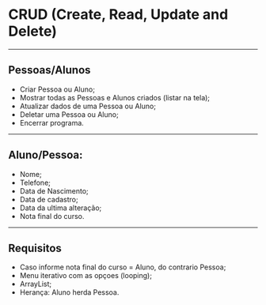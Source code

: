 # CRUD (Create, Read, Update and Delete)
- ------------------------
## Pessoas/Alunos

- Criar Pessoa ou Aluno;
- Mostrar todas as Pessoas e Alunos criados (listar na tela);
- Atualizar dados de uma Pessoa ou Aluno;
- Deletar uma Pessoa ou Aluno;
- Encerrar programa.
- ------------------------
## Aluno/Pessoa:
- Nome;
- Telefone;
- Data de Nascimento;
- Data de cadastro;
- Data da ultima alteração;
- Nota final do curso.
- ------------------------
## Requisitos
- Caso informe nota final do curso = Aluno, do contrario Pessoa;
- Menu iterativo com as opçoes (looping);
- ArrayList;
- Herança: Aluno herda Pessoa.
